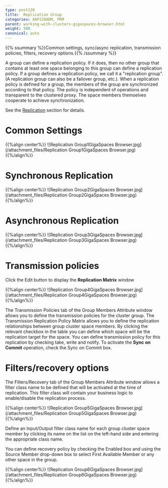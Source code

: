 ```yaml
---
type: post120
title:  Replication Group
categories: XAP120ADM, PRM
parent: working-with-clusters-gigaspaces-browser.html
weight: 500
canonical: auto
---
```


{{% ssummary %}}Common settings, sync/async replication, transmission policies, filters, recovery options.{{% /ssummary %}}



A group can define a replication policy. If it does, then no other group that contains at least one space belonging to this group can define a replication policy. If a group defines a replication policy, we call it a "replication group".(A replication group can also be a failover group, etc.).
When a replication policy is defined for a group, the members of the group are synchronized according to that policy. The policy is independent of operations and transparent to the clustered proxy. The space members themselves cooperate to achieve synchronization.

See the [Replication](./replication.html) section for details.

# Common Settings

{{%align center%}}
![Replication Group1GigaSpaces Browser.jpg](/attachment_files/Replication Group1GigaSpaces Browser.jpg)
{{%/align%}}

# Synchronous Replication

{{%align center%}}
![Replication Group2GigaSpaces Browser.jpg](/attachment_files/Replication Group2GigaSpaces Browser.jpg)
{{%/align%}}

# Asynchronous Replication

{{%align center%}}
![Replication Group3GigaSpaces Browser.jpg](/attachment_files/Replication Group3GigaSpaces Browser.jpg)
{{%/align%}}

# Transmission policies

Click the Edit button to display the **Replication Matrix** window

{{%align center%}}
![Replication Group4GigaSpaces Browser.jpg](/attachment_files/Replication Group4GigaSpaces Browser.jpg)
{{%/align%}}

The Transmission Policies tab of the Group Members Attribute window allows you to define the transmission policies for the cluster group.
The Transmission Replication Policy Matrix allows you to define the replication relationships between group cluster space members. By clicking the relevant checkbox in the table you can define which space will be the replication target for the space.
You can define transmission policy for this replication by checking take, write and notify. To activate the **Sync on Commit** operation, check the Sync on Commit box.

# Filters/recovery options

The Filters/Recovery tab of the Group Members Attribute window allows a filter class name to be defined that will be activated at the time of replication. This filter class will contain your business logic to enable/disable the replication process.

{{%align center%}}
![Replication Group5GigaSpaces Browser.jpg](/attachment_files/Replication Group5GigaSpaces Browser.jpg)
{{%/align%}}

Define an Input/Output filter class name for each group cluster space member by clicking its name on the list on the left-hand side and entering the appropriate class name.

You can define recovery policy by checking the Enabled box and using the Source Member drop-down box to select First Available Member or any other space in the group.

{{%align center%}}
![Replication Group6GigaSpaces Browser.jpg](/attachment_files/Replication Group6GigaSpaces Browser.jpg)
{{%/align%}}
